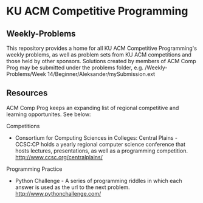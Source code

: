 KU ACM Competitive Programming
==============================

Weekly-Problems
---------------

This repository provides a home for all KU ACM Competitive Programming's weekly problems, as well as problem sets from KU ACM competitions and those held by other sponsors. Solutions created by members of ACM Comp Prog may be submitted under the problems folder, e.g.
/Weekly-Problems/Week 14/Beginner/Aleksander/mySubmission.ext

Resources
---------

ACM Comp Prog keeps an expanding list of regional competitive and learning opportunites. See below:

Competitions
- Consortium for Computing Sciences in Colleges: Central Plains - CCSC:CP holds a yearly regional computer science conference that hosts lectures, presentations, as well as a programming competition. http://www.ccsc.org/centralplains/

Programming Practice
- Python Challenge - A series of programming riddles in which each answer is used as the url to the next problem. http://www.pythonchallenge.com/ 
